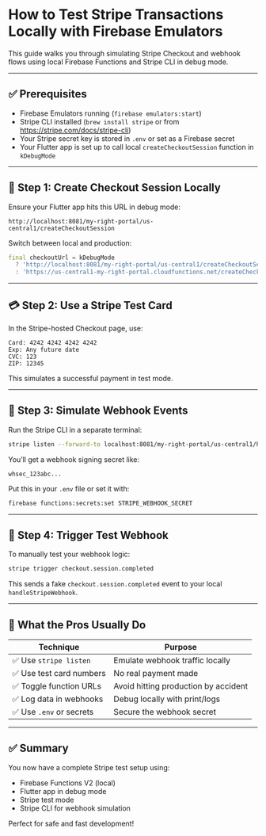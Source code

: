 
# How to Test Stripe Transactions Locally with Firebase Emulators

This guide walks you through simulating Stripe Checkout and webhook flows using local Firebase Functions and Stripe CLI in debug mode.

---

## ✅ Prerequisites

- Firebase Emulators running (`firebase emulators:start`)
- Stripe CLI installed (`brew install stripe` or from https://stripe.com/docs/stripe-cli)
- Your Stripe secret key is stored in `.env` or set as a Firebase secret
- Your Flutter app is set up to call local `createCheckoutSession` function in `kDebugMode`

---

## 🧪 Step 1: Create Checkout Session Locally

Ensure your Flutter app hits this URL in debug mode:

```
http://localhost:8081/my-right-portal/us-central1/createCheckoutSession
```

Switch between local and production:

```dart
final checkoutUrl = kDebugMode
  ? 'http://localhost:8081/my-right-portal/us-central1/createCheckoutSession'
  : 'https://us-central1-my-right-portal.cloudfunctions.net/createCheckoutSession';
```

---

## 💳 Step 2: Use a Stripe Test Card

In the Stripe-hosted Checkout page, use:

```
Card: 4242 4242 4242 4242
Exp: Any future date
CVC: 123
ZIP: 12345
```

This simulates a successful payment in test mode.

---

## 📡 Step 3: Simulate Webhook Events

Run the Stripe CLI in a separate terminal:

```bash
stripe listen --forward-to localhost:8081/my-right-portal/us-central1/handleStripeWebhook
```

You’ll get a webhook signing secret like:

```
whsec_123abc...
```

Put this in your `.env` file or set it with:

```bash
firebase functions:secrets:set STRIPE_WEBHOOK_SECRET
```

---

## 🔁 Step 4: Trigger Test Webhook

To manually test your webhook logic:

```bash
stripe trigger checkout.session.completed
```

This sends a fake `checkout.session.completed` event to your local `handleStripeWebhook`.

---

## 🧠 What the Pros Usually Do

| Technique                      | Purpose                          |
|-------------------------------|----------------------------------|
| ✅ Use `stripe listen`         | Emulate webhook traffic locally  |
| ✅ Use test card numbers       | No real payment made             |
| ✅ Toggle function URLs        | Avoid hitting production by accident |
| ✅ Log data in webhooks        | Debug locally with print/logs    |
| ✅ Use `.env` or secrets       | Secure the webhook secret        |

---

## ✅ Summary

You now have a complete Stripe test setup using:

- Firebase Functions V2 (local)
- Flutter app in debug mode
- Stripe test mode
- Stripe CLI for webhook simulation

Perfect for safe and fast development!
